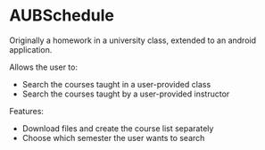 # AUBSchedule
Originally a homework in a university class, extended to an android application.

Allows the user to:
- Search the courses taught in a user-provided class
- Search the courses taught by a user-provided instructor

Features:
- Download files and create the course list separately
- Choose which semester the user wants to search

